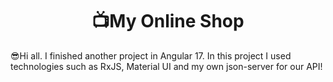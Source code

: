 <h1 align="center">📺My Online Shop</h1>

<p>😎Hi all. I finished another project in Angular 17. In this project I used technologies such as RxJS, Material UI and my own json-server for our API!</p>

